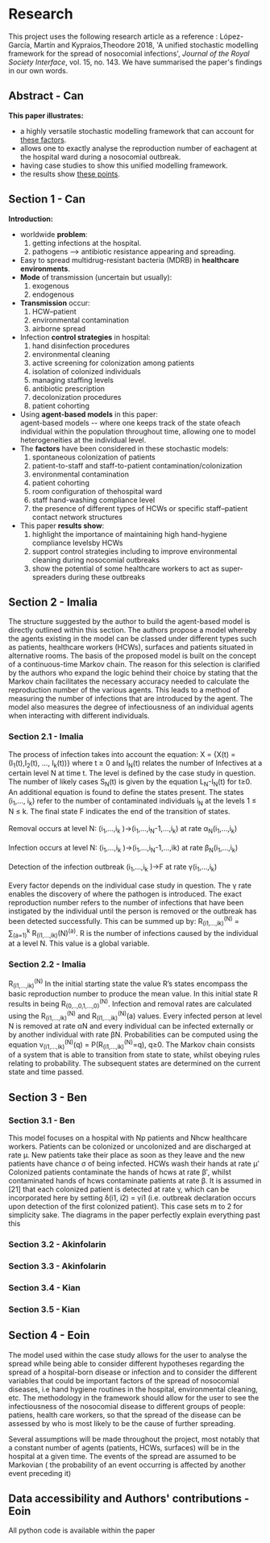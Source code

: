 # Research

This project uses the following research article as a reference :
López-García, Martín  and Kypraios,Theodore 2018, 'A unified stochastic modelling framework for the spread of nosocomial infections', *Journal of the Royal Society Interface*, vol. 15, no. 143.
We have summarised the paper's findings in our own words. 

## Abstract - Can
**This paper illustrates:**
- a highly versatile stochastic modelling framework that can account for [these factors](#factors).
- allows one to exactly analyse the reproduction number of eachagent at the hospital ward during a nosocomial outbreak.
- having case studies to show this unified modelling framework.
- the results show [these points](#show).
## Section 1 - Can
**Introduction:**
- worldwide **problem**:
    1. getting infections at the hospital.
    2. pathogens --> antibiotic resistance appearing and spreading.
- Easy to spread multidrug-resistant bacteria (MDRB) in **healthcare environments**.
- **Mode** of transmission (uncertain but usually):
    1. exogenous
    2. endogenous
- **Transmission** occur:
    1. HCW–patient
    2. environmental contamination
    3. airborne spread
- Infection **control strategies** in hospital:
    1. hand disinfection procedures
    2. environmental  cleaning
    3. active  screening  for colonization among patients
    4. isolation of colonized individuals
    5. managing staffing levels
    6. antibiotic prescription 
    7. decolonization procedures
    8. patient cohorting
- Using **agent-based models** in this paper:  
  agent-based models -- where one keeps track of the state ofeach individual within the population throughout time, allowing one to model heterogeneities at the individual level.
- The **factors** <a name="factors"></a> have been considered in these stochastic models:  
    1. spontaneous colonization of patients
    2. patient-to-staff and staff-to-patient contamination/colonization
    3. environmental contamination
    4. patient cohorting
    5. room configuration of thehospital ward
    6. staff hand-washing compliance level
    7. the presence of different types of HCWs or specific staff–patient contact network structures
- This paper **results show**: <a name="show"></a>
    1. highlight the importance of maintaining high hand-hygiene compliance levelsby HCWs
    2. support control strategies including to improve environmental cleaning during nosocomial outbreaks
    3. show the potential of some healthcare workers to act as super-spreaders during these outbreaks
    
## Section 2 - Imalia
The structure suggested by the author to build the agent-based model is directly outlined within this section.  The authors propose a model whereby the agents existing in the model can be classed under different types such as patients, healthcare workers (HCWs), surfaces and patients situated in alternative rooms. The basis of the proposed model is built on the concept of a continuous-time Markov chain. The reason for this selection is clarified by the authors who expand the logic behind their choice by stating that the Markov chain facilitates the necessary accuracy needed to calculate the reproduction number of the various agents. This leads to a method of measuring the number of infections that are introduced by the agent. The model also measures the degree of infectiousness of an individual agents when interacting with different individuals. 
### Section 2.1 - Imalia
The process of infection takes into account the equation: X = {X(t)  = (I<sub>1</sub>(t),I<sub>2</sub>(t), …, I<sub>k</sub>(t))} where t ≥ 0 and I<sub>N</sub>(t) relates the number of Infectives at a certain level N at time t. The level is defined by the case study in question. The number of likely cases S<sub>N</sub>(t) is given by the equation L<sub>N</sub>-I<sub>N</sub>(t) for t≥0. An additional equation is found to define the states present. The states (i<sub>1</sub>,…, i<sub>k</sub>) refer to the number of contaminated individuals i<sub>N</sub> at the levels 1 ≤ N ≤ k. The final state F indicates the end of the transition of states. 
<br><br>Removal occurs at level N:  (i<sub>1</sub>,…,i<sub>k</sub> )→(i<sub>1</sub>,…,i<sub>N</sub>-1,…,i<sub>k</sub>) at rate α<sub>N</sub>(i<sub>1</sub>,…,i<sub>k</sub>)
<br><br>
Infection occurs at level N:  (i<sub>1</sub>,…,i<sub>k</sub> )→(i<sub>1</sub>,…,i<sub>N</sub>-1,…,ik) at rate β<sub>N</sub>(i<sub>1</sub>,…,i<sub>k</sub>)
<br><br>
Detection of the infection outbreak (i<sub>1</sub>,…,i<sub>k</sub> )→F at rate γ(i<sub>1</sub>,…,i<sub>k</sub>)
<br><br>
Every factor depends on the individual case study in question. The γ rate enables the discovery of where the pathogen is introduced.
The exact reproduction number refers to the number of infections that have been instigated by the individual until the person is removed or the outbreak has been detected successfully. This can be summed up by: R<sub>(i1,…,ik)</sub><sup>(N)</sup> = ∑<sub>(a=1)</sub><sup>k</sup> R<sub>(i1,…,ik)</sub>(N)<sup>(a)</sup>. R is the number of infections caused by the individual at a level N. This value is a global variable.

### Section 2.2 - Imalia
 R<sub>(i1,…,ik)</sub><sup>(N)</sup> In the initial starting state the value R’s states encompass the basic reproduction number to produce the mean value. In this initial state R results in being R<sub>(0,..,0,1,…,0)</sub><sup>(N)</sup>. Infection and removal rates are calculated using the R<sub>(i1,…,ik)</sub><sup>(N)</sup> and R<sub>(i1,…,ik)</sub><sup>(N)</sup>(a) values. Every infected person at level N is removed at rate αN and every individual can be infected externally or by another individual with rate βN. Probabilities can be computed using the equation v<sub>(i1,…,ik)</sub><sup>(N)</sup>(q) = P(R<sub>(i1,…,ik)</sub><sup>(N)</sup>=q), q≥0.
The Markov chain consists of a system that is able to transition from state to state, whilst obeying rules relating to probability. The subsequent states are determined on the current state and time passed.

## Section 3 - Ben
### Section 3.1 - Ben
This model focuses on a hospital with Np patients and Nhcw healthcare workers. Patients can be colonized or uncolonized and are discharged at rate μ. New patients take their place as soon as they leave and the new patients have chance σ of being infected. HCWs wash their hands at rate μ' Colonized patients contaminate the hands of hcws at rate β′, whilst contaminated hands of hcws contaminate patients at rate β. It is assumed in [21] that each colonized patient is detected at rate γ, which can be incorporated here by setting δ(i1, i2) = γi1 (i.e. outbreak declaration occurs upon detection of the first colonized patient). This case sets m to 2 for simplicity sake. The diagrams in the paper perfectly explain everything past this
### Section 3.2 - Akinfolarin
### Section 3.3 - Akinfolarin
### Section 3.4 - Kian
### Section 3.5 - Kian
## Section 4 - Eoin
The model used within the case study allows for the user to analyse the spread while being able to consider different hypotheses regarding the spread of a hospital-born disease or infection and to consider the different variables that could be important factors of the spread of nosocomial diseases, i.e hand hygiene routines in the hospital, environmental cleaning, etc. The methodology in the framework should allow for the user to see the infectiousness of the nosocomial disease to different groups of people: patiens, health care workers, so that the spread of the disease can be assessed by who is most likely to be the cause of further spreading.

Several assumptions will be made throughout the project, most notably that a constant number of agents (patients, HCWs, surfaces) will be in the hospital at a given time. The events of the spread are assumed to be Markovian ( the probability of an event occurring is affected by another event preceding it)

## Data accessibility and Authors' contributions - Eoin
All python code is available within the paper
